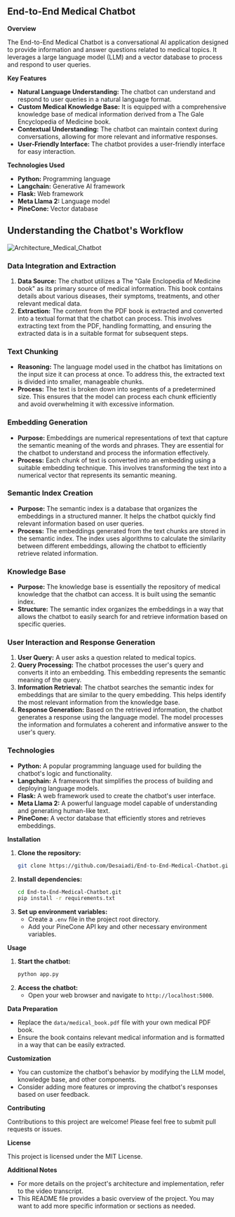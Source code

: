 ## **End-to-End Medical Chatbot**

**Overview**

The End-to-End Medical Chatbot is a conversational AI application designed to provide information and answer questions related to medical topics. It leverages a large language model (LLM) and a vector database to process and respond to user queries.

**Key Features**

- **Natural Language Understanding:** The chatbot can understand and respond to user queries in a natural language format.
- **Custom Medical Knowledge Base:** It is equipped with a comprehensive knowledge base of medical information derived from a The Gale Encyclopedia of Medicine book.
- **Contextual Understanding:** The chatbot can maintain context during conversations, allowing for more relevant and informative responses.
- **User-Friendly Interface:** The chatbot provides a user-friendly interface for easy interaction.

**Technologies Used**

- **Python:** Programming language
- **Langchain:** Generative AI framework
- **Flask:** Web framework
- **Meta Llama 2:** Language model
- **PineCone:** Vector database

## Understanding the Chatbot's Workflow

![Architecture_Medical_Chatbot](https://github.com/user-attachments/assets/ed79ddc4-009e-49ad-aa71-234d8bc23a9a)

### Data Integration and Extraction
1. **Data Source:** The chatbot utilizes a The "Gale Enclopedia of Medicine book" as its primary source of medical information. This book contains details about various diseases, their symptoms, treatments, and other relevant medical data.
2. **Extraction:** The content from the PDF book is extracted and converted into a textual format that the chatbot can process. This involves extracting text from the PDF, handling formatting, and ensuring the extracted data is in a suitable format for subsequent steps.

### Text Chunking
- **Reasoning:** The language model used in the chatbot has limitations on the input size it can process at once. To address this, the extracted text is divided into smaller, manageable chunks.
- **Process:** The text is broken down into segments of a predetermined size. This ensures that the model can process each chunk efficiently and avoid overwhelming it with excessive information.

### Embedding Generation
- **Purpose:** Embeddings are numerical representations of text that capture the semantic meaning of the words and phrases. They are essential for the chatbot to understand and process the information effectively.
- **Process:** Each chunk of text is converted into an embedding using a suitable embedding technique. This involves transforming the text into a numerical vector that represents its semantic meaning.

### Semantic Index Creation
- **Purpose:** The semantic index is a database that organizes the embeddings in a structured manner. It helps the chatbot quickly find relevant information based on user queries.
- **Process:** The embeddings generated from the text chunks are stored in the semantic index. The index uses algorithms to calculate the similarity between different embeddings, allowing the chatbot to efficiently retrieve related information.

### Knowledge Base
- **Purpose:** The knowledge base is essentially the repository of medical knowledge that the chatbot can access. It is built using the semantic index.
- **Structure:** The semantic index organizes the embeddings in a way that allows the chatbot to easily search for and retrieve information based on specific queries.

### User Interaction and Response Generation
1. **User Query:** A user asks a question related to medical topics.
2. **Query Processing:** The chatbot processes the user's query and converts it into an embedding. This embedding represents the semantic meaning of the query.
3. **Information Retrieval:** The chatbot searches the semantic index for embeddings that are similar to the query embedding. This helps identify the most relevant information from the knowledge base.
4. **Response Generation:** Based on the retrieved information, the chatbot generates a response using the language model. The model processes the information and formulates a coherent and informative answer to the user's query.

### Technologies
- **Python:** A popular programming language used for building the chatbot's logic and functionality.
- **Langchain:** A framework that simplifies the process of building and deploying language models.
- **Flask:** A web framework used to create the chatbot's user interface.
- **Meta Llama 2:** A powerful language model capable of understanding and generating human-like text.
- **PineCone:** A vector database that efficiently stores and retrieves embeddings.


**Installation**

1. **Clone the repository:**
   ```bash
   git clone https://github.com/Desaiadi/End-to-End-Medical-Chatbot.git
   ```
2. **Install dependencies:**
   ```bash
   cd End-to-End-Medical-Chatbot.git
   pip install -r requirements.txt
   ```
3. **Set up environment variables:**
   - Create a `.env` file in the project root directory.
   - Add your PineCone API key and other necessary environment variables.

**Usage**

1. **Start the chatbot:**
   ```bash
   python app.py
   ```
2. **Access the chatbot:**
   - Open your web browser and navigate to `http://localhost:5000`.

**Data Preparation**

- Replace the `data/medical_book.pdf` file with your own medical PDF book.
- Ensure the book contains relevant medical information and is formatted in a way that can be easily extracted.

**Customization**

- You can customize the chatbot's behavior by modifying the LLM model, knowledge base, and other components.
- Consider adding more features or improving the chatbot's responses based on user feedback.

**Contributing**

Contributions to this project are welcome! Please feel free to submit pull requests or issues.

**License**

This project is licensed under the MIT License.

**Additional Notes**

- For more details on the project's architecture and implementation, refer to the video transcript.
- This README file provides a basic overview of the project. You may want to add more specific information or sections as needed.


